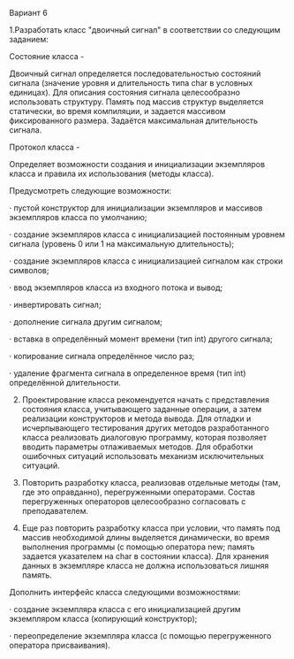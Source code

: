 Вариант 6

 

1.Разработать класс "двоичный сигнал" в соответствии со следующим заданием:

Состояние класса -

Двоичный сигнал определяется последовательностью состояний сигнала (значение уровня и длительность типа char в условных единицах). Для описания состояния сигнала целесообразно использовать структуру. Память под массив структур выделяется статически, во время компиляции, и задается массивом фиксированного размера. Задаётся максимальная длительность сигнала.

Протокол класса -

Определяет возможности создания и инициализации экземпляров класса и правила их использования (методы класса).

Предусмотреть следующие возможности:

·          пустой конструктор для инициализации экземпляров и массивов экземпляров класса по умолчанию;

·          создание экземпляров класса с инициализацией постоянным уровнем сигнала (уровень 0 или 1 на максимальную длительность);

·          создание экземпляров класса с инициализацией сигналом как строки символов;

·          ввод экземпляров класса из входного потока и вывод;

·          инвертировать сигнал;

·          дополнение сигнала другим сигналом;

·          вставка в определённый момент времени (тип int) другого сигнала;

·          копирование сигнала определённое число раз;

·          удаление фрагмента сигнала в определенное время (тип int) определённой длительности.

2. Проектирование класса рекомендуется начать с представления состояния класса, учитывающего заданные операции, а затем реализации конструкторов и метода вывода. Для отладки и исчерпывающего тестирования других методов разработанного класса реализовать диалоговую программу, которая позволяет вводить параметры отлаживаемых методов. Для обработки ошибочных ситуаций использовать механизм исключительных ситуаций.

3. Повторить разработку класса, реализовав отдельные методы (там, где это оправданно), перегруженными операторами. Состав перегруженных операторов целесообразно согласовать с преподавателем.

4. Еще раз повторить разработку класса при условии, что память под массив необходимой длины выделяется динамически, во время выполнения программы (с помощью оператора new; память задается указателем на char в состоянии класса). Для хранения данных в экземпляре класса не должна использоваться лишняя память.

Дополнить интерфейс класса следующими возможностями:

·          создание экземпляра класса с его инициализацией другим экземпляром класса (копирующий конструктор);

·          переопределение экземпляра класса (с помощью перегруженного оператора присваивания).